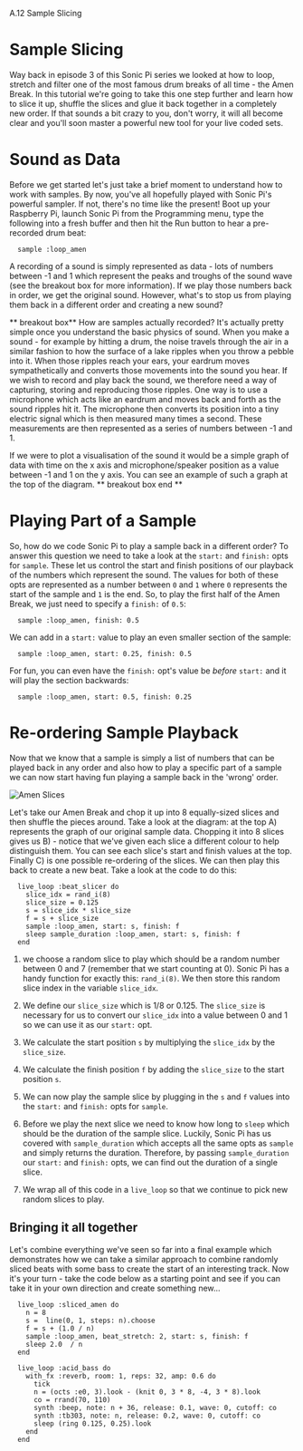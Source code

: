 A.12 Sample Slicing

# Sample Slicing

Way back in episode 3 of this Sonic Pi series we looked at how to loop,
stretch and filter one of the most famous drum breaks of all time - the
Amen Break. In this tutorial we're going to take this one step further
and learn how to slice it up, shuffle the slices and glue it back
together in a completely new order. If that sounds a bit crazy to you,
don't worry, it will all become clear and you'll soon master a powerful
new tool for your live coded sets.

# Sound as Data

Before we get started let's just take a brief moment to understand how
to work with samples. By now, you've all hopefully played with Sonic
Pi's powerful sampler. If not, there's no time like the present! Boot up
your Raspberry Pi, launch Sonic Pi from the Programming menu, type the
following into a fresh buffer and then hit the Run button to hear a
pre-recorded drum beat:

```
  sample :loop_amen
```

A recording of a sound is simply represented as data - lots of numbers
between -1 and 1 which represent the peaks and troughs of the sound wave
(see the breakout box for more information). If we play those numbers
back in order, we get the original sound. However, what's to stop us
from playing them back in a different order and creating a new sound?


** breakout box** How are samples actually recorded? It's actually
pretty simple once you understand the basic physics of sound. When you
make a sound - for example by hitting a drum, the noise travels through
the air in a similar fashion to how the surface of a lake ripples when
you throw a pebble into it. When those ripples reach your ears, your
eardrum moves sympathetically and converts those movements into the
sound you hear. If we wish to record and play back the sound, we
therefore need a way of capturing, storing and reproducing those
ripples. One way is to use a microphone which acts like an eardrum and
moves back and forth as the sound ripples hit it. The microphone then
converts its position into a tiny electric signal which is then measured
many times a second. These measurements are then represented as a series
of numbers between -1 and 1.


If we were to plot a visualisation of the sound it would be a simple
graph of data with time on the x axis and microphone/speaker position as
a value between -1 and 1 on the y axis. You can see an example of such a
graph at the top of the diagram.
** breakout box end **

# Playing Part of a Sample

So, how do we code Sonic Pi to play a sample back in a different order?
To answer this question we need to take a look at the `start:` and
`finish:` opts for `sample`. These let us control the start and finish
positions of our playback of the numbers which represent the sound. The
values for both of these opts are represented as a number between `0` and
`1` where `0` represents the start of the sample and `1` is the end. So,
to play the first half of the Amen Break, we just need to specify a
`finish:` of `0.5`:

```
  sample :loop_amen, finish: 0.5
```

We can add in a `start:` value to play an even smaller section of the sample:

```
  sample :loop_amen, start: 0.25, finish: 0.5
```

For fun, you can even have the `finish:` opt's value be *before*
`start:` and it will play the section backwards:

```
  sample :loop_amen, start: 0.5, finish: 0.25
```

# Re-ordering Sample Playback

Now that we know that a sample is simply a list of numbers that can be
played back in any order and also how to play a specific part of a
sample we can now start having fun playing a sample back in the 'wrong'
order.

![Amen Slices](../images/tutorial/articles/A.12-sample-slicing/amen_slice.png)

Let's take our Amen Break and chop it up into 8 equally-sized slices and
then shuffle the pieces around. Take a look at the diagram: at the top
A) represents the graph of our original sample data. Chopping it into 8
slices gives us B) - notice that we've given each slice a different
colour to help distinguish them. You can see each slice's start and
finish values at the top. Finally C) is one possible re-ordering of the
slices. We can then play this back to create a new beat. Take a look at
the code to do this:

```
  live_loop :beat_slicer do
    slice_idx = rand_i(8)
    slice_size = 0.125
    s = slice_idx * slice_size
    f = s + slice_size
    sample :loop_amen, start: s, finish: f
    sleep sample_duration :loop_amen, start: s, finish: f
  end
```

1. we choose a random slice to play which should be a random number
   between 0 and 7 (remember that we start counting at 0). Sonic Pi has
   a handy function for exactly this: `rand_i(8)`. We then store this
   random slice index in the variable `slice_idx`.
   
2. We define our `slice_size` which is 1/8 or 0.125. The `slice_size` is
   necessary for us to convert our `slice_idx` into a value between 0
   and 1 so we can use it as our `start:` opt.

3. We calculate the start position `s` by multiplying the `slice_idx` by
   the `slice_size`.
 
4. We calculate the finish position `f` by adding the `slice_size` to
   the start position `s`.

5. We can now play the sample slice by plugging in the `s` and `f`
   values into the `start:` and `finish:` opts for `sample`.

6. Before we play the next slice we need to know how long to `sleep`
   which should be the duration of the sample slice.  Luckily, Sonic Pi
   has us covered with `sample_duration` which accepts all the same opts
   as `sample` and simply returns the duration. Therefore, by passing
   `sample_duration` our `start:` and `finish:` opts, we can find out
   the duration of a single slice.

7. We wrap all of this code in a `live_loop` so that we continue to pick
   new random slices to play.


## Bringing it all together

Let's combine everything we've seen so far into a final example which
demonstrates how we can take a similar approach to combine randomly
sliced beats with some bass to create the start of an interesting
track. Now it's your turn - take the code below as a starting point and
see if you can take it in your own direction and create something new...

```
  live_loop :sliced_amen do
    n = 8
    s =  line(0, 1, steps: n).choose
    f = s + (1.0 / n)
    sample :loop_amen, beat_stretch: 2, start: s, finish: f
    sleep 2.0  / n
  end
  
  live_loop :acid_bass do
    with_fx :reverb, room: 1, reps: 32, amp: 0.6 do
      tick
      n = (octs :e0, 3).look - (knit 0, 3 * 8, -4, 3 * 8).look
      co = rrand(70, 110)
      synth :beep, note: n + 36, release: 0.1, wave: 0, cutoff: co
      synth :tb303, note: n, release: 0.2, wave: 0, cutoff: co
      sleep (ring 0.125, 0.25).look
    end
  end
```
